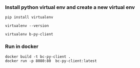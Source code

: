 ### Install python virtual env and create a new virtual env
```
pip install virtualenv

virtualenv --version

virtualenv b-py-client
```

### Run in docker
```
docker build -t bc-py-client .
docker run -p 8080:80  bc-py-client:latest
```